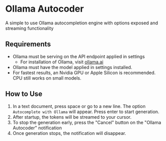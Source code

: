 # Ollama Autocoder

A simple to use Ollama autocompletion engine with options exposed and streaming functionality

## Requirements

- Ollama must be serving on the API endpoint applied in settings
  - For installation of Ollama, visit [ollama.ai](https://ollama.ai)
- Ollama must have the model applied in settings installed.
- For fastest results, an Nvidia GPU or Apple Silicon is recommended. CPU still works on small models.

## How to Use

1. In a text document, press space or go to a new line. The option `Autocomplete with Ollama` will appear. Press enter to start generation.
2. After startup, the tokens will be streamed to your cursor.
3. To stop the generation early, press the "Cancel" button on the "Ollama Autocoder" notification
4. Once generation stops, the notification will disappear.

